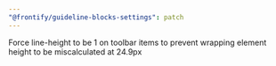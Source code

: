 ```yaml
---
"@frontify/guideline-blocks-settings": patch
---
```


Force line-height to be 1 on toolbar items to prevent wrapping element height to be miscalculated at 24.9px
